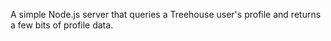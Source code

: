 A simple Node.js server that queries a Treehouse user's profile and returns a
few bits of profile data.
